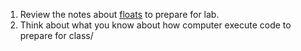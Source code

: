 1. Review the notes about [floats](https://compsys-progtools.github.io/fall2025/notes/2025-10-21/) to prepare for lab. 
1. Think about what you know about how computer execute code to prepare for class/